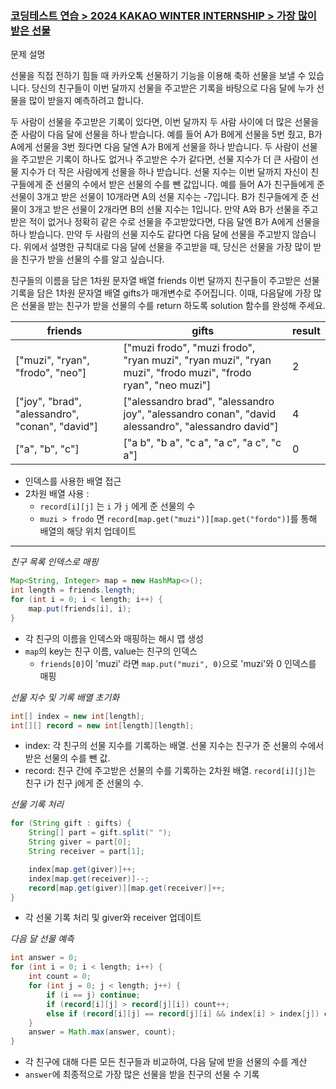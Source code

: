 ### [코딩테스트 연습 > 2024 KAKAO WINTER INTERNSHIP > 가장 많이 받은 선물](https://school.programmers.co.kr/learn/courses/30/lessons/258712)

문제 설명

선물을 직접 전하기 힘들 때 카카오톡 선물하기 기능을 이용해 축하 선물을 보낼 수 있습니다. 당신의 친구들이 이번 달까지 선물을 주고받은 기록을 바탕으로 다음 달에 누가 선물을 많이 받을지 예측하려고 합니다.

두 사람이 선물을 주고받은 기록이 있다면, 이번 달까지 두 사람 사이에 더 많은 선물을 준 사람이 다음 달에 선물을 하나 받습니다.
예를 들어 A가 B에게 선물을 5번 줬고, B가 A에게 선물을 3번 줬다면 다음 달엔 A가 B에게 선물을 하나 받습니다.
두 사람이 선물을 주고받은 기록이 하나도 없거나 주고받은 수가 같다면, 선물 지수가 더 큰 사람이 선물 지수가 더 작은 사람에게 선물을 하나 받습니다.
선물 지수는 이번 달까지 자신이 친구들에게 준 선물의 수에서 받은 선물의 수를 뺀 값입니다.
예를 들어 A가 친구들에게 준 선물이 3개고 받은 선물이 10개라면 A의 선물 지수는 -7입니다. B가 친구들에게 준 선물이 3개고 받은 선물이 2개라면 B의 선물 지수는 1입니다. 만약 A와 B가 선물을 주고받은
적이 없거나 정확히 같은 수로 선물을 주고받았다면, 다음 달엔 B가 A에게 선물을 하나 받습니다.
만약 두 사람의 선물 지수도 같다면 다음 달에 선물을 주고받지 않습니다.
위에서 설명한 규칙대로 다음 달에 선물을 주고받을 때, 당신은 선물을 가장 많이 받을 친구가 받을 선물의 수를 알고 싶습니다.

친구들의 이름을 담은 1차원 문자열 배열 friends 이번 달까지 친구들이 주고받은 선물 기록을 담은 1차원 문자열 배열 gifts가 매개변수로 주어집니다. 이때, 다음달에 가장 많은 선물을 받는 친구가 받을
선물의 수를 return 하도록 solution 함수를 완성해 주세요.

| friends                                         | gifts                                                                                                      | result |
|-------------------------------------------------|------------------------------------------------------------------------------------------------------------|--------|
| ["muzi", "ryan", "frodo", "neo"]                | ["muzi frodo", "muzi frodo", "ryan muzi", "ryan muzi", "ryan muzi", "frodo muzi", "frodo ryan", "neo muzi"] | 2      |
| ["joy", "brad", "alessandro", "conan", "david"] | ["alessandro brad", "alessandro joy", "alessandro conan", "david alessandro", "alessandro david"]          | 4      |
| ["a", "b", "c"]                                 | ["a b", "b a", "c a", "a c", "a c", "c a"]                                                                 | 0      |

* 인덱스를 사용한 배열 접근 
* 2차원 배열 사용 : 
  * `record[i][j]` 는 `i` 가 `j` 에게 준 선물의 수
  * `muzi > frodo` 면 `record[map.get("muzi")][map.get("fordo")]`를 통해 배열의 해당 위치 업데이트

---
*친구 목록 인덱스로 매핑*
```java
Map<String, Integer> map = new HashMap<>();
int length = friends.length;
for (int i = 0; i < length; i++) {
    map.put(friends[i], i);
}
```
* 각 친구의 이름을 인덱스와 매핑하는 해시 맵 생성
* `map`의 key는 친구 이름, value는 친구의 인덱스
  * `friends[0]`이 'muzi' 라면 `map.put("muzi", 0)`으로 'muzi'와 0 인덱스를 매핑

*선물 지수 및 기록 배열 초기화*
```java
int[] index = new int[length];
int[][] record = new int[length][length];
```
* index: 각 친구의 선물 지수를 기록하는 배열. 선물 지수는 친구가 준 선물의 수에서 받은 선물의 수를 뺀 값.
* record: 친구 간에 주고받은 선물의 수를 기록하는 2차원 배열. `record[i][j]`는 친구 i가 친구 j에게 준 선물의 수.

*선물 기록 처리*
```java
for (String gift : gifts) {
    String[] part = gift.split(" ");
    String giver = part[0];
    String receiver = part[1];

    index[map.get(giver)]++;
    index[map.get(receiver)]--;
    record[map.get(giver)][map.get(receiver)]++;
}
```
* 각 선물 기록 처리 및 giver와 receiver 업데이트

*다음 달 선물 예측*
```java
int answer = 0;
for (int i = 0; i < length; i++) {
    int count = 0;
    for (int j = 0; j < length; j++) {
        if (i == j) continue;
        if (record[i][j] > record[j][i]) count++;
        else if (record[i][j] == record[j][i] && index[i] > index[j]) count++;
    }
    answer = Math.max(answer, count);
}
```
* 각 친구에 대해 다른 모든 친구들과 비교하여, 다음 달에 받을 선물의 수를 계산
* `answer`에 최종적으로 가장 많은 선물을 받을 친구의 선물 수 기록
